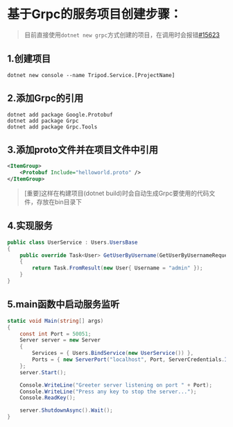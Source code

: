 # 基于Grpc的服务项目创建步骤：

> 目前直接使用`dotnet new grpc`方式创建的项目，在调用时会报错[#15623](https://github.com/grpc/grpc/issues/15623)

## 1.创建项目
```
dotnet new console --name Tripod.Service.[ProjectName]
```

## 2.添加Grpc的引用
```
dotnet add package Google.Protobuf
dotnet add package Grpc
dotnet add package Grpc.Tools
```

## 3.添加proto文件并在项目文件中引用
```xml
<ItemGroup>
    <Protobuf Include="helloworld.proto" />
</ItemGroup>
```
> [重要]这样在构建项目(dotnet build)时会自动生成Grpc要使用的代码文件，存放在bin目录下

## 4.实现服务
```csharp
public class UserService : Users.UsersBase
{
    public override Task<User> GetUserByUsername(GetUserByUsernameRequest request, ServerCallContext context)
    {
        return Task.FromResult(new User{ Username = "admin" });
    }
}
```

## 5.main函数中启动服务监听
```csharp
static void Main(string[] args)
{ 
    const int Port = 50051;
    Server server = new Server
    {
        Services = { Users.BindService(new UserService()) },
        Ports = { new ServerPort("localhost", Port, ServerCredentials.Insecure) }
    };
    server.Start();

    Console.WriteLine("Greeter server listening on port " + Port);
    Console.WriteLine("Press any key to stop the server...");
    Console.ReadKey();

    server.ShutdownAsync().Wait();
}
```